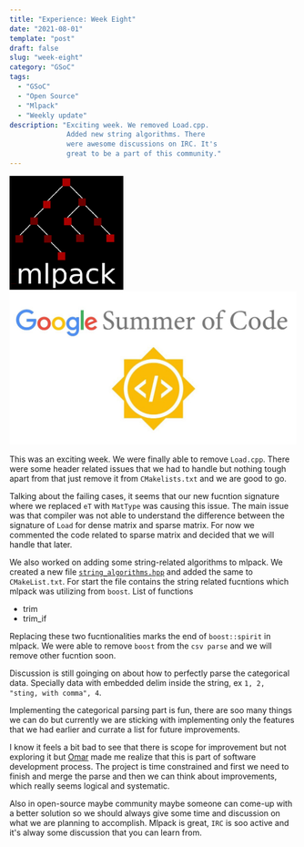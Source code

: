 ```yaml
---
title: "Experience: Week Eight"
date: "2021-08-01"
template: "post"
draft: false
slug: "week-eight"
category: "GSoC"
tags:
  - "GSoC"
  - "Open Source"
  - "Mlpack"
  - "Weekly update"
description: "Exciting week. We removed Load.cpp.
              Added new string algorithms. There
              were awesome discussions on IRC. It's
              great to be a part of this community."
---
```


![mlpack-logo.png](/media/mlpack-logo.png)
![gsoc-logo.png](/media/gsoc-logo.png)

This was an exciting week. We were finally able to remove `Load.cpp`. There were some header
related issues that we had to handle but nothing tough apart from that just remove it from
`CMakelists.txt` and we are good to go.

Talking about the failing cases, it seems that our new fucntion signature where we replaced
`eT` with `MatType` was causing this issue. The main issue was that compiler was not able to
understand the difference between the signature of `Load` for dense matrix and sparse matrix.
For now we commented the code related to sparse matrix and decided that we will handle that
later.

We also worked on adding some string-related algorithms to mlpack. We created a new file
[`string_algorithms.hpp`](https://github.com/mlpack/mlpack/blob/3be9474388a42f74be0f0119346080a539a05e6b/src/mlpack/core/data/string_algorithms.hpp) and added the same to `CMakeList.txt`. For start the file contains
the string related fucntions which mlpack was utilizing from `boost`. List of functions

* trim
* trim_if

Replacing these two fucntionalities marks the end of `boost::spirit` in mlpack. We were able
to remove `boost` from the `csv parse` and we will remove other fucntion soon.

Discussion is still goinging on about how to perfectly parse the categorical data. Specially
data with embedded delim inside the string, ex `1, 2, "sting, with comma", 4`.

Implementing the categorical parsing part is fun, there are soo many things we can do but
currently we are sticking with implementing only the features that we had earlier and
currate a list for future improvements.

I know it feels a bit bad to see that there is scope for improvement but not exploring it
but [Omar](https://shrit.me/) made me realize that this is part of software development process. The project
is time constrained and first we need to finish and merge the parse and then we can think
about improvements, which really seems logical and systematic.

Also in open-source maybe community maybe someone can come-up with a better solution so
we should always give some time and discussion on what we are planning to accomplish.
Mlpack is great, `IRC` is soo active and it's alway some discussion that you can learn
from.

